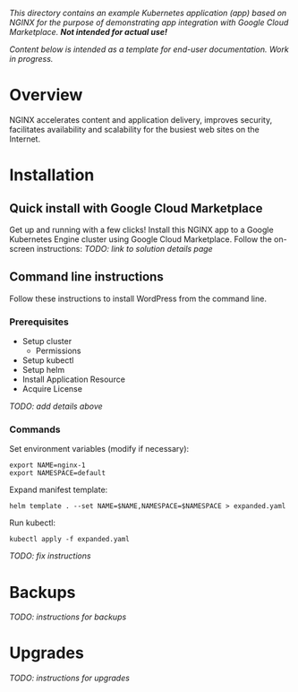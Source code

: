 *This directory contains an example Kubernetes application (app) based on
NGINX for the purpose of demonstrating app integration with
Google Cloud Marketplace. **Not intended for actual use!***

*Content below is intended as a template for end-user documentation. Work in
progress.*

# Overview

NGINX accelerates content and application delivery, improves security,
facilitates availability and scalability for the busiest web sites on the
Internet.

# Installation

## Quick install with Google Cloud Marketplace

Get up and running with a few clicks! Install this NGINX app to a Google
Kubernetes Engine cluster using Google Cloud Marketplace. Follow the on-screen
instructions:
*TODO: link to solution details page*

## Command line instructions

Follow these instructions to install WordPress from the command line.

### Prerequisites

- Setup cluster
  - Permissions
- Setup kubectl
- Setup helm
- Install Application Resource
- Acquire License

*TODO: add details above*

### Commands

Set environment variables (modify if necessary):
```
export NAME=nginx-1
export NAMESPACE=default
```

Expand manifest template:
```
helm template . --set NAME=$NAME,NAMESPACE=$NAMESPACE > expanded.yaml
```

Run kubectl:
```
kubectl apply -f expanded.yaml
```

*TODO: fix instructions*

# Backups

*TODO: instructions for backups*

# Upgrades

*TODO: instructions for upgrades*

